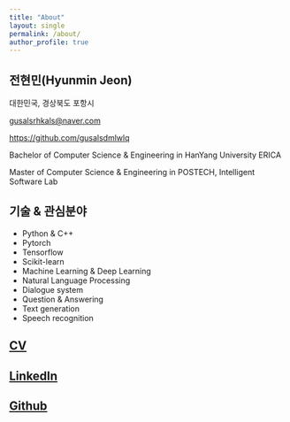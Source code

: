 ```yaml
---
title: "About"
layout: single
permalink: /about/
author_profile: true
---
```


## 전현민(Hyunmin Jeon)

대한민국, 경상북도 포항시

gusalsrhkals@naver.com

https://github.com/gusalsdmlwlq

Bachelor of Computer Science & Engineering in HanYang University ERICA

Master of Computer Science & Engineering in POSTECH, Intelligent Software Lab



## 기술 & 관심분야

- Python & C++
- Pytorch
- Tensorflow
- Scikit-learn
- Machine Learning & Deep Learning
- Natural Language Processing
- Dialogue system
- Question & Answering
- Text generation
- Speech recognition



## [CV](https://drive.google.com/open?id=1CtH6NWUKjpiJiz8Fva6LJXW4g_2Y_z06)

## [LinkedIn](http://www.linkedin.com/in/jhm9507)

## [Github](https://github.com/gusalsdmlwlq)

